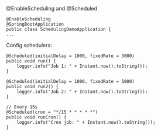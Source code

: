 @EnableScheduling and @Scheduled

    @EnableScheduling
    @SpringBootApplication
    public class SchedulingDemoApplication {
    ...
    
Config schedulers:

    @Scheduled(initialDelay = 1000, fixedRate = 3000)
    public void run() {
        logger.info("Job 1: " + Instant.now().toString());
    }

    @Scheduled(initialDelay = 1000, fixedRate = 5000)
    public void run2() {
        logger.info("Job 2: " + Instant.now().toString());
    }

    // Every 15s
    @Scheduled(cron = "*/15 * * * * *")
    public void runCron() {
        logger.info("Cron job: " + Instant.now().toString());
    }